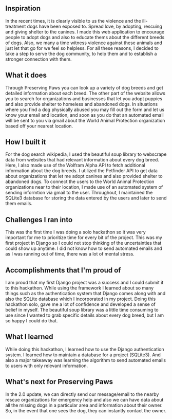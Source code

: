 ## Inspiration
In the recent times, it is clearly visible to us the violence and the ill-treatment dogs have been exposed to. Spread love, by adopting, rescuing and giving shelter to the canines. I made this web application to encourage people to adopt dogs and also to educate thems about the different breeds of dogs. Also, we many a time witness violence against these animals and just let that go for we feel so helpless. For all these reasons, I decided to take a step to serve the dog community, to help them and to establish a stronger connection with them.

## What it does
Through Preserving Paws you can look up a variety of dog breeds and get detailed information about each breed. The other part of the website allows you to search for organizations and businesses that let you adopt puppies and also provide shelter to homeless and abandoned dogs. In situations where you find a dog physically abused you may fill out the form and let us know your email and location, and soon as you do that an automated email will be sent to you via gmail about the World Animal Protection organization based off your nearest location.

## How I built it
For the dog search wikipedia, I used the beautiful soup library to webscrape data from websites that had relevant information about every dog breed. Here, I also made use of the Wolfram Alpha API to fetch additional information about the dog breeds. I utilized the Petfinder API to get data about organizations that let me adopt canines and also provided shelter to abandoned dogs. To connect the users to the World Animal Protection organizations near to their location, I made use of an automated system of sending informtion via gmail to the user. Throughout, I maintained the SQLite3 database for storing the data entered by the users and later to send them emails.

## Challenges I ran into
This was the first time I was doing a solo hackathon so it was very important for me to prioritize time for every bit of the project. This was my first project in Django so I could not stop thinking of the uncertainties that could show up anytime. I did not know how to send automated emails and as I was running out of time, there was a lot of mental stress. 

## Accomplishments that I'm proud of
I am proud that my first Django project was a success and I could submit it to this hackathon. While using the framework I learned about so many things such as the authentication system that Django comes along with and also the SQLite database which I incorporated in my project. Doing this hackathon solo, gave me a lot of confidence and developed a sense of belief in myself. The beautiful soup library was a little time consuming to use since I wanted to grab specific details about every dog breed, but I am so happy I could do that.

## What I learned
While doing this hackathon, I learned how to use the Django authentication system. I learned how to maintain a database for a project (SQLite3). And also a major takeaway was learning the algorithm to send automated emails to users with only relevant information. 

## What's next for Preserving Paws
In the 2.0 update, we can directly send our message/email to the nearby rescue organizations for emergency help and also we can have data about all the missing dogs in a particular area and information about their owner. So, in the event that one sees the dog, they can instantly contact the owner. 
